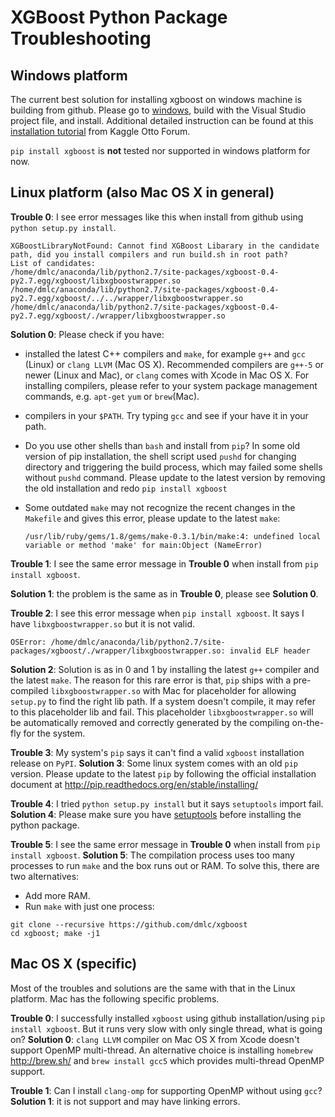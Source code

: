 XGBoost Python Package Troubleshooting
======================
Windows platform
------------
The current best solution for installing xgboost on windows machine is building from github. Please go to [windows](/windows/), build with the Visual Studio project file, and install. Additional detailed instruction can be found at this [installation tutorial](https://www.kaggle.com/c/otto-group-product-classification-challenge/forums/t/13043/run-xgboost-from-windows-and-python) from Kaggle Otto Forum.

`pip install xgboost` is **not** tested nor supported in windows platform for now. 

Linux platform (also Mac OS X in general)
------------
**Trouble 0**: I see error messages like this when install from github using `python setup.py install`.

    XGBoostLibraryNotFound: Cannot find XGBoost Libarary in the candidate path, did you install compilers and run build.sh in root path?
    List of candidates:
    /home/dmlc/anaconda/lib/python2.7/site-packages/xgboost-0.4-py2.7.egg/xgboost/libxgboostwrapper.so
    /home/dmlc/anaconda/lib/python2.7/site-packages/xgboost-0.4-py2.7.egg/xgboost/../../wrapper/libxgboostwrapper.so
    /home/dmlc/anaconda/lib/python2.7/site-packages/xgboost-0.4-py2.7.egg/xgboost/./wrapper/libxgboostwrapper.so

**Solution 0**: Please check if you have:

* installed the latest C++ compilers and `make`, for example `g++` and `gcc` (Linux) or `clang LLVM` (Mac OS X). Recommended compilers are `g++-5` or newer (Linux and Mac), or `clang` comes with Xcode in Mac OS X. For installing compilers, please refer to your system package management commands, e.g. `apt-get` `yum` or `brew`(Mac).
* compilers in your `$PATH`. Try typing `gcc` and see if your have it in your path.
* Do you use other shells than `bash` and install from `pip`? In some old version of pip installation, the shell script used `pushd` for changing directory and triggering the build process, which may failed some shells without `pushd` command. Please update to the latest version by removing the old installation and redo `pip install xgboost`
* Some outdated `make` may not recognize the recent changes in the `Makefile` and gives this error, please update to the latest `make`:

    `/usr/lib/ruby/gems/1.8/gems/make-0.3.1/bin/make:4: undefined local variable or method 'make' for main:Object (NameError)`    

**Trouble 1**: I see the same error message in **Trouble 0** when install from `pip install xgboost`.

**Solution 1**: the problem is the same as in **Trouble 0**, please see **Solution 0**.

**Trouble 2**: I see this error message when `pip install xgboost`. It says I have `libxgboostwrapper.so` but it is not valid.

    OSError: /home/dmlc/anaconda/lib/python2.7/site-packages/xgboost/./wrapper/libxgboostwrapper.so: invalid ELF header
   
**Solution 2**: Solution is as in 0 and 1 by installing the latest `g++` compiler and the latest `make`. The reason for this rare error is that, `pip` ships with a pre-compiled `libxgboostwrapper.so` with Mac for placeholder for allowing `setup.py` to find the right lib path. If a system doesn't compile, it may refer to this placeholder lib and fail. This placeholder `libxgboostwrapper.so` will be automatically removed and correctly generated by the compiling on-the-fly for the system.

**Trouble 3**: My system's `pip` says it can't find a valid `xgboost` installation release on `PyPI`.
**Solution 3**: Some linux system comes with an old `pip` version. Please update to the latest `pip` by following the official installation document at <http://pip.readthedocs.org/en/stable/installing/>

**Trouble 4**: I tried `python setup.py install` but it says `setuptools` import fail.
**Solution 4**: Please make sure you have [setuptools](https://pypi.python.org/pypi/setuptools) before installing the python package.

**Trouble 5**:  I see the same error message in **Trouble 0** when install from `pip install xgboost`.
**Solution 5**: The compilation process uses too many processes to run `make` and the box runs out or RAM. To solve this, there are two alternatives:
* Add more RAM.
* Run `make` with just one process: 
```
git clone --recursive https://github.com/dmlc/xgboost
cd xgboost; make -j1
```

Mac OS X (specific)
------------
Most of the troubles and solutions are the same with that in the Linux platform. Mac has the following specific problems.

**Trouble 0**: I successfully installed `xgboost` using github installation/using `pip install xgboost`. But it runs very slow with only single thread, what is going on?
**Solution 0**: `clang LLVM` compiler on Mac OS X from Xcode doesn't support OpenMP multi-thread. An alternative choice is installing `homebrew` <http://brew.sh/> and `brew install gcc5` which provides multi-thread OpenMP support.

**Trouble 1**: Can I install `clang-omp` for supporting OpenMP without using `gcc`?
**Solution 1**: it is not support and may have linking errors.
